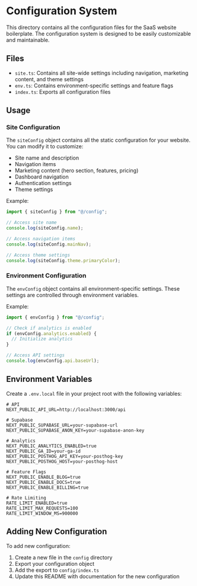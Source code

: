# Configuration System

This directory contains all the configuration files for the SaaS website boilerplate. The configuration system is designed to be easily customizable and maintainable.

## Files

- `site.ts`: Contains all site-wide settings including navigation, marketing content, and theme settings
- `env.ts`: Contains environment-specific settings and feature flags
- `index.ts`: Exports all configuration files

## Usage

### Site Configuration

The `siteConfig` object contains all the static configuration for your website. You can modify it to customize:

- Site name and description
- Navigation items
- Marketing content (hero section, features, pricing)
- Dashboard navigation
- Authentication settings
- Theme settings

Example:
```typescript
import { siteConfig } from "@/config";

// Access site name
console.log(siteConfig.name);

// Access navigation items
console.log(siteConfig.mainNav);

// Access theme settings
console.log(siteConfig.theme.primaryColor);
```

### Environment Configuration

The `envConfig` object contains all environment-specific settings. These settings are controlled through environment variables.

Example:
```typescript
import { envConfig } from "@/config";

// Check if analytics is enabled
if (envConfig.analytics.enabled) {
  // Initialize analytics
}

// Access API settings
console.log(envConfig.api.baseUrl);
```

## Environment Variables

Create a `.env.local` file in your project root with the following variables:

```env
# API
NEXT_PUBLIC_API_URL=http://localhost:3000/api

# Supabase
NEXT_PUBLIC_SUPABASE_URL=your-supabase-url
NEXT_PUBLIC_SUPABASE_ANON_KEY=your-supabase-anon-key

# Analytics
NEXT_PUBLIC_ANALYTICS_ENABLED=true
NEXT_PUBLIC_GA_ID=your-ga-id
NEXT_PUBLIC_POSTHOG_API_KEY=your-posthog-key
NEXT_PUBLIC_POSTHOG_HOST=your-posthog-host

# Feature Flags
NEXT_PUBLIC_ENABLE_BLOG=true
NEXT_PUBLIC_ENABLE_DOCS=true
NEXT_PUBLIC_ENABLE_BILLING=true

# Rate Limiting
RATE_LIMIT_ENABLED=true
RATE_LIMIT_MAX_REQUESTS=100
RATE_LIMIT_WINDOW_MS=900000
```

## Adding New Configuration

To add new configuration:

1. Create a new file in the `config` directory
2. Export your configuration object
3. Add the export to `config/index.ts`
4. Update this README with documentation for the new configuration 
